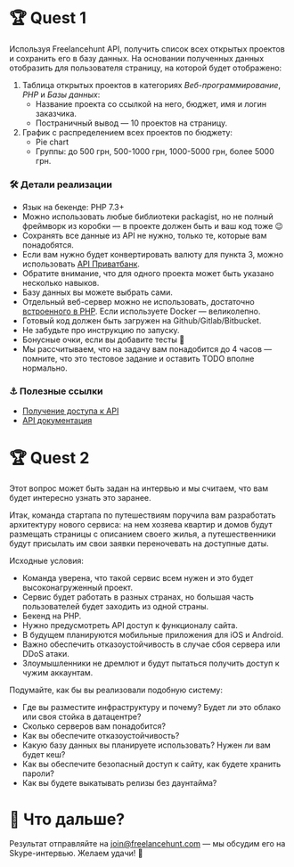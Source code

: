 # 🏆 Quest 1 
Используя Freelancehunt API, получить список всех открытых проектов и сохранить его в базу данных. 
На основании полученных данных отобразить для пользователя страницу, на которой будет отображено:

1. Таблица открытых проектов в категориях *Веб-программирование*, *PHP* и *Базы данных*: 
   - Название проекта со ссылкой на него, бюджет, имя и логин заказчика.
   - Постраничный вывод — 10 проектов на страницу.
2. График с распределением всех проектов по бюджету: 
   - Pie chart
   - Группы: до 500 грн, 500-1000 грн, 1000-5000 грн, более 5000 грн. 
 
### 🛠 Детали реализации

* Язык на бекенде: PHP 7.3+
* Можно использовать любые библиотеки packagist, но не полный фреймворк из коробки — в проекте должен быть и ваш код тоже 😉
* Сохранять все данные из API не нужно, только те, которые вам понадобятся. 
* Если вам нужно будет конвертировать валюту для пункта 3, можно использовать [API Приватбанк](https://api.privatbank.ua/#p24/exchange).
* Обратите внимание, что для одного проекта может быть указано несколько навыков. 
* Базу данных вы можете выбрать сами.    
* Отдельный веб-сервер можно не использовать, достаточно [встроенного в PHP](https://www.php.net/manual/en/features.commandline.webserver.php). Если используете Docker — великолепно.
* Готовый код должен быть загружен на Github/Gitlab/Bitbucket.
* Не забудьте про инструкцию по запуску.
* Бонусные очки, если вы добавите тесты 🏅
* Мы рассчитываем, что на задачу вам понадобится до 4 часов — помните, что это тестовое задание и оставить TODO вполне нормально.

### ⚓️ Полезные ссылки
* [Получение доступа к API](https://freelancehunt.com/my/api2)
* [API документация](https://apidocs.freelancehunt.com/?version=latest)

# 🏆 Quest 2 
Этот вопрос может быть задан на интервью и мы считаем, что вам будет интересно узнать это заранее.

Итак, команда стартапа по путешествиям поручила вам разработать архитектуру нового сервиса: на нем хозяева квартир и домов будут размещать страницы с описанием своего жилья, а путешественники будут присылать им свои заявки переночевать на доступные даты. 

Исходные условия:

* Команда уверена, что такой сервис всем нужен и это будет высоконагруженный проект.
* Сервис будет работать в разных странах, но большая часть пользователей будет заходить из одной страны.
* Бекенд на PHP.
* Нужно предусмотреть API доступ к функционалу сайта.
* В будущем планируются мобильные приложения для iOS и Android.
* Важно обеспечить отказоустойчивость в случае сбоя сервера или DDoS атаки. 
* Злоумышленники не дремлют и будут пытаться получить доступ к чужим аккаунтам.

Подумайте, как бы вы реализовали подобную систему:

* Где вы разместите инфраструктуру и почему? Будет ли это облако или своя стойка в датацентре?
* Сколько серверов вам понадобится?
* Как вы обеспечите отказоустойчивость?
* Какую базу данных вы планируете использовать? Нужен ли вам будет кеш?
* Как вы обеспечите безопасный доступ к сайту, как будете хранить пароли?
* Как вы будете выкатывать релизы без даунтайма?

# 🚀 Что дальше? 
Результат отправляйте на join@freelancehunt.com — мы обсудим его на Skype-интервью. Желаем удачи! 🤞
